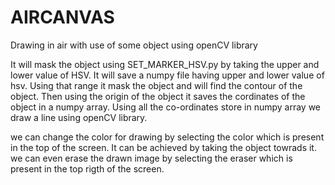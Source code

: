# AIRCANVAS
Drawing in air with use of some object using openCV library

It will mask the object using SET_MARKER_HSV.py by taking the upper and lower value of HSV. It will save a numpy file having upper and lower value of hsv.
Using that range it mask the object and will find the contour of the object. Then using the origin of the object it saves the cordinates of the object in a numpy array.
Using all the co-ordinates store in numpy array we draw a line using openCV library.

we can change the color for drawing by selecting the color which is present in the top of the screen. It can be achieved by taking the object towrads it.
we can even erase the drawn image by selecting the eraser which is present in the top rigth of the screen.
